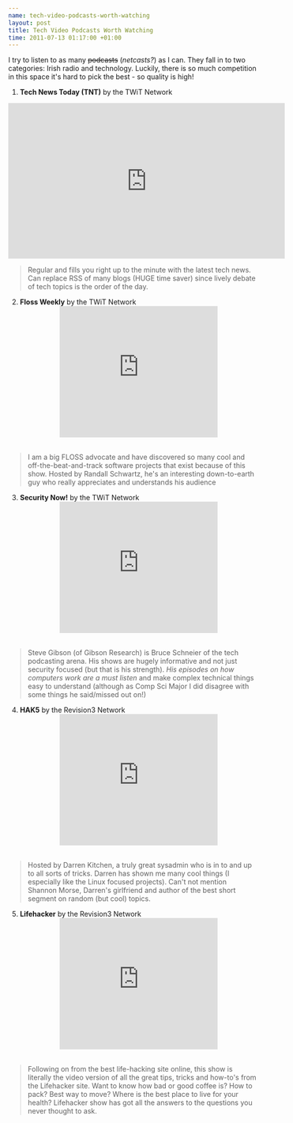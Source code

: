 ```yaml
--- 
name: tech-video-podcasts-worth-watching
layout: post
title: Tech Video Podcasts Worth Watching
time: 2011-07-13 01:17:00 +01:00
---
```

I try to listen to as many <strike>podcasts</strike> (*netcasts?*) as I can. 
They fall in to two categories: Irish radio and technology.  Luckily, there is 
so much competition in this space it's hard to pick the best - so quality is high!

1. **Tech News Today (TNT)** by the TWiT Network

<iframe width="560" height="315" src="http://www.youtube.com/embed/ZiOI7GbVhoY" frameborder="0" allowfullscreen="allowfullscreen"></iframe>

>Regular and fills you right up to the minute with the latest tech news. 
>Can replace RSS of many blogs (HUGE time saver) since lively debate of 
>tech topics is the order of the day.
			
2. **Floss Weekly** by the TWiT Network
		<div class="separator" style="clear: both; text-align: center;"><object class="BLOGGER-youtube-video" classid="clsid:D27CDB6E-AE6D-11cf-96B8-444553540000" codebase="http://download.macromedia.com/pub/shockwave/cabs/flash/swflash.cab#version=6,0,40,0" data-thumbnail-src="http://3.gvt0.com/vi/mGC_82RBH7c/0.jpg" height="266" width="320"><param name="movie" value="http://www.youtube.com/v/mGC_82RBH7c&fs=1&source=uds" /><param name="bgcolor" value="#FFFFFF" /><embed width="320" height="266" src="http://www.youtube.com/v/mGC_82RBH7c&fs=1&source=uds" type="application/x-shockwave-flash"></embed></object></div><br />	

>I am a big FLOSS advocate and have discovered so many cool and 
>off-the-beat-and-track software projects that exist because of 
>this show. Hosted by Randall Schwartz, he's an interesting 
>down-to-earth guy who really appreciates and understands his audience

3. **Security Now!** by the TWiT Network
		<div class="separator" style="clear: both; text-align: center;"><object class="BLOGGER-youtube-video" classid="clsid:D27CDB6E-AE6D-11cf-96B8-444553540000" codebase="http://download.macromedia.com/pub/shockwave/cabs/flash/swflash.cab#version=6,0,40,0" data-thumbnail-src="http://3.gvt0.com/vi/XhKqlBpH3Oc/0.jpg" height="266" width="320"><param name="movie" value="http://www.youtube.com/v/XhKqlBpH3Oc&fs=1&source=uds" /><param name="bgcolor" value="#FFFFFF" /><embed width="320" height="266" src="http://www.youtube.com/v/XhKqlBpH3Oc&fs=1&source=uds" type="application/x-shockwave-flash"></embed></object></div><br />		

>Steve Gibson (of Gibson Research) is Bruce Schneier of the tech 
>podcasting arena. His shows are hugely informative and not just 
>security focused (but that is his strength). 
> *His episodes on how computers work are a must listen* and make 
>complex technical things easy to understand (although as Comp Sci 
>Major I did disagree with some things he said/missed out on!)
			
4. **HAK5** by the Revision3 Network
		<div class="separator" style="clear: both; text-align: center;"><object class="BLOGGER-youtube-video" classid="clsid:D27CDB6E-AE6D-11cf-96B8-444553540000" codebase="http://download.macromedia.com/pub/shockwave/cabs/flash/swflash.cab#version=6,0,40,0" data-thumbnail-src="http://1.gvt0.com/vi/oIeKnB_5u2U/0.jpg" height="266" width="320"><param name="movie" value="http://www.youtube.com/v/oIeKnB_5u2U&fs=1&source=uds" /><param name="bgcolor" value="#FFFFFF" /><embed width="320" height="266" src="http://www.youtube.com/v/oIeKnB_5u2U&fs=1&source=uds" type="application/x-shockwave-flash"></embed></object></div><br />

>Hosted by Darren Kitchen, a truly great sysadmin who is in to 
>and up to all sorts of tricks. Darren has shown me many cool 
>things (I especially like the Linux focused projects). Can't 
>not mention Shannon Morse, Darren's girlfriend and author of 
>the best short segment on random (but cool) topics.

5. **Lifehacker** by the Revision3 Network
		<div class="separator" style="clear: both; text-align: center;"><object class="BLOGGER-youtube-video" classid="clsid:D27CDB6E-AE6D-11cf-96B8-444553540000" codebase="http://download.macromedia.com/pub/shockwave/cabs/flash/swflash.cab#version=6,0,40,0" data-thumbnail-src="http://1.gvt0.com/vi/6oSPmoqt5RE/0.jpg" height="266" width="320"><param name="movie" value="http://www.youtube.com/v/6oSPmoqt5RE&fs=1&source=uds" /><param name="bgcolor" value="#FFFFFF" /><embed width="320" height="266" src="http://www.youtube.com/v/6oSPmoqt5RE&fs=1&source=uds" type="application/x-shockwave-flash"></embed></object></div><br />

>Following on from the best life-hacking site online, this 
>show is literally the video version of all the great tips, 
>tricks and how-to's from the Lifehacker site. Want to know 
>how bad or good coffee is? How to pack? Best way to move? 
>Where is the best place to live for your health? Lifehacker 
>show has got all the answers to the questions you never thought 
>to ask.
